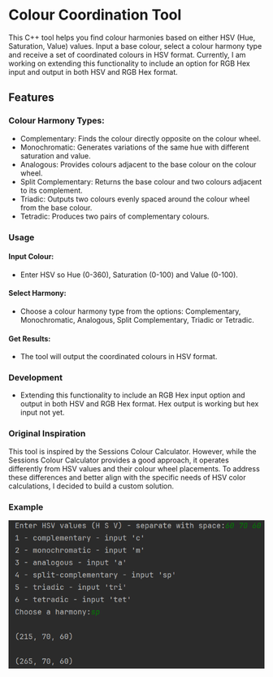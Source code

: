 # Colour Coordination Tool

This C++ tool helps you find colour harmonies based on either HSV (Hue, Saturation, Value) values. Input a base colour, select a colour harmony type and receive a set of coordinated colours in HSV format.
Currently, I am working on extending this functionality to include an option for RGB Hex input and output in both HSV and RGB Hex format.

## Features

### Colour Harmony Types:
- Complementary: Finds the colour directly opposite on the colour wheel.
- Monochromatic: Generates variations of the same hue with different saturation and value. 
- Analogous: Provides colours adjacent to the base colour on the colour wheel. 
- Split Complementary: Returns the base colour and two colours adjacent to its complement. 
- Triadic: Outputs two colours evenly spaced around the colour wheel from the base colour. 
- Tetradic: Produces two pairs of complementary colours.

### Usage
#### Input Colour:

- Enter HSV so Hue (0-360), Saturation (0-100) and Value (0-100).

#### Select Harmony:

- Choose a colour harmony type from the options: Complementary, Monochromatic, Analogous, Split Complementary, Triadic or Tetradic.

#### Get Results:

- The tool will output the coordinated colours in HSV format.

### Development
- Extending this functionality to include an RGB Hex input option and output in both HSV and RGB Hex format. Hex output is working but hex input not yet.

### Original Inspiration
This tool is inspired by the Sessions Colour Calculator. 
However, while the Sessions Colour Calculator provides a good approach, it operates differently from HSV values and their colour wheel placements. 
To address these differences and better align with the specific needs of HSV color calculations, I decided to build a custom solution.

### Example
![screenshot1.png](screenshot1.png)
